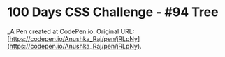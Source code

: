 # 100 Days CSS Challenge - #94 Tree
 _A Pen created at CodePen.io. Original URL: [https://codepen.io/Anushka_Raj/pen/jRLpNy](https://codepen.io/Anushka_Raj/pen/jRLpNy).

 